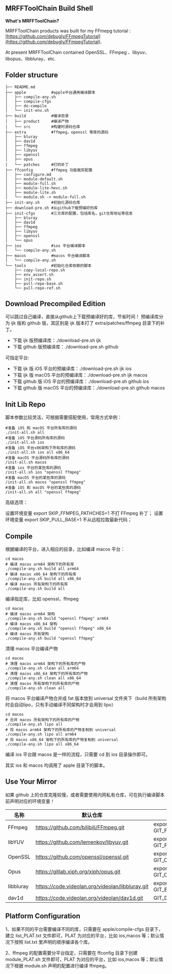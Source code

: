 ## MRFFToolChain Build Shell

**What's MRFFToolChain?**

MRFFToolChain products was built for my FFmepg tutorial : [https://github.com/debugly/FFmpegTutorial](https://github.com/debugly/FFmpegTutorial).

At present MRFFToolChain contained OpenSSL、FFmpeg 、libyuv、libopus、libbluray、etc.

## Folder structure

```
├── README.md
├── apple           #apple平台通用编译脚本
│   ├── compile-any.sh
│   ├── compile-cfgs
│   ├── do-compile
│   └── init-env.sh
├── build           #编译目录
│   ├── product     #编译产物
│   └── src         #构建时源码仓库
├── extra           #ffmpeg，openssl 等库的源码
│   ├── bluray
│   ├── dav1d
│   ├── ffmpeg
│   ├── libyuv
│   ├── openssl
│   ├── opus
│   └── patches     #打的补丁
├── ffconfig        #ffmpeg 功能裁剪配置
│   ├── configure.md
│   ├── module-default.sh
│   ├── module-full.sh
│   ├── module-lite-hevc.sh
│   ├── module-lite.sh
│   └── module.sh -> module-full.sh
├── init-any.sh     #初始化源码仓库
├── download-pre.sh #从github下载预编好的库
├── init-cfgs       #三方库的配置，包括库名，git仓库地址等信息
│   ├── bluray
│   ├── dav1d
│   ├── ffmpeg
│   ├── libyuv
│   ├── openssl
│   └── opus
├── ios             #ios 平台编译脚本
│   └── compile-any.sh
├── macos           #macos 平台编译脚本
│   └── compile-any.sh
└── tools           #初始化仓库依赖的脚本
    ├── copy-local-repo.sh
    ├── env_assert.sh
    ├── init-repo.sh
    ├── pull-repo-base.sh
    └── pull-repo-ref.sh
```

## Download Precompiled Edition

可以跳过自己编译，直接从github上下载预编译好的库，节省时间！
预编译库分为 ijk 版和 github 版，其区别是 ijk 版本打了 extra/patches/ffmpeg 目录下的补丁。

- 下载 ijk 版预编译库：./download-pre.sh ijk
- 下载 github 版预编译库：./download-pre.sh github

可指定平台:

- 下载 ijk 版 iOS 平台的预编译库：./download-pre.sh ijk ios
- 下载 ijk 版 macOS 平台的预编译库：./download-pre.sh ijk macos
- 下载 github 版 iOS 平台的预编译库：./download-pre.sh github ios
- 下载 github 版 macOS 平台的预编译库：./download-pre.sh github macos

## Init Lib Repo

脚本参数比较灵活，可根据需要搭配使用，常用方式举例：

```
#准备 iOS 和 macOS 平台所有库的源码
./init-all.sh all
#准备 iOS 平台源码所有库的源码
./init-all.sh ios
#准备 iOS 平台x86架构下所有库的源码
./init-all.sh ios all x86_64
#准备 macOS 平台源码所有库的源码
/init-all.sh macos
#准备 ios 平台的某些库的源码
/init-all.sh ios "openssl ffmpeg"
#准备 macOS 平台的某些库的源码
/init-all.sh macos "openssl ffmpeg"
#准备 iOS 和 macOS 平台的某些库的源码
/init-all.sh all "openssl ffmpeg"
```

高级选项：

设置环境变量 export SKIP_FFMPEG_PATHCHES=1 不打 FFmpeg 补丁；
设置环境变量 export SKIP_PULL_BASE=1 不从远程拉取最新代码；

## Compile

根据编译的平台，进入相应的目录，比如编译 macos 平台：

```
cd macos
# 编译 macos arm64 架构下的所有库
./compile-any.sh build all arm64
# 编译 macos x86_64 架构下的所有库
./compile-any.sh build all x86_64
# 编译 macos 所有架构下的所有库
./compile-any.sh build all
```

编译指定库，比如 openssl，ffmpeg

```
cd macos
# 编译 macos arm64 架构
./compile-any.sh build "openssl ffmpeg" arm64
# 编译 macos x86_64 架构
./compile-any.sh build "openssl ffmpeg" x86_64
# 编译 macos 所有架构
./compile-any.sh build "openssl ffmpeg"
```

清理 macos 平台编译产物

```
cd macos
# 清理 macos arm64 架构下的所有库的产物
./compile-any.sh clean all arm64
# 清理 macos x86_64 架构下的所有库的产物
./compile-any.sh clean all x86_64
# 清理 macos 所有架构下的所有库的产物
./compile-any.sh clean all
```

将 macos 平台编译产物合并成 fat 版本放到 universal 文件夹下（build 所有架构时会自动lipo，只有手动编译不同架构时才会用到 lipo）

```
cd macos
# 合并 macos 所有架构下的所有库的产物
./compile-any.sh lipo all
# 将 macos arm64 架构下的所有库的产物复制到 universal
./compile-any.sh lipo all arm64
# 将 macos x86_64 架构下的所有库的产物复制到 universal
./compile-any.sh lipo all x86_64
```

编译 ios 平台跟 macos 是一样的流程，只需要 cd 到 ios 目录操作即可。

其实 ios 和 macos 均调用了 apple 目录下的脚本。

## Use Your Mirror

如果 github 上的仓库克隆较慢，或者需要使用内网私有仓库，可在执行编译脚本前声明对应的环境变量！

| 名称        | 默认仓库                                             | 使用镜像                                               |
| --------- | ------------------------------------------------ | -------------------------------------------------- |
| FFmpeg    | https://github.com/bilibili/FFmpeg.git           | export GIT_FFMPEG_UPSTREAM=git@xx:yy/ffmpeg.git    |
| libYUV    | https://github.com/lemenkov/libyuv.git           | export GIT_FDK_UPSTREAM=git@xx:yy/libyuv.git       |
| OpenSSL   | https://github.com/openssl/openssl.git           | export GIT_OPUS_UPSTREAM=git@xx:yy/openssl.git     |
| Opus      | https://gitlab.xiph.org/xiph/opus.git            | export GIT_OPUS_UPSTREAM=git@xx:yy/opusfile.git    |
| libbluray | https://code.videolan.org/videolan/libbluray.git | export GIT_BLURAY_UPSTREAM=git@xx:yy/libbluray.git |
| dav1d     | https://code.videolan.org/videolan/dav1d.git     | GIT_DAV1D_UPSTREAM=git@xx:yy/dav1d.git             |

## Platform Configuration

1、如果不同的平台需要编译不同的库，只需要在 apple/compile-cfgs 目录下，建立 list_PLAT.txt 文件即可，PLAT 为对应的平台，比如 ios,macos 等；默认情况下按照 list.txt 里声明的顺序编译各个库。

2、ffmpeg 的配置需要分平台指定，只需要在 ffconfig 目录下创建 module_PLAT.sh 文件即可，PLAT 为对应的平台，比如 ios,macos 等；默认情况下根据 module.sh 声明的配置进行编译 ffmpeg。